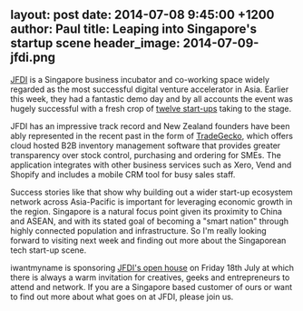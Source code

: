 layout: post
date: 2014-07-08 9:45:00 +1200
author: Paul
title: Leaping into Singapore's startup scene
header_image: 2014-07-09-jfdi.png
----

[JFDI](http://jfdi.asia/) is a Singapore business incubator and co-working space widely regarded as the most successful digital venture accelerator in Asia. Earlier this week, they had a fantastic demo day and by all accounts the event was hugely successful with a fresh crop of [twelve start-ups](http://jfdi.asia/2014/07/07/twelve-startups-wow-global-investors-at-2014a-demo-day/) taking to the stage.

JFDI has an impressive track record and New Zealand founders have been ably represented in the recent past in the form of [TradeGecko](http://tradegecko.com/), which offers cloud hosted B2B inventory management software that provides greater transparency over stock control, purchasing and ordering for SMEs. The application integrates with other business services such as Xero, Vend and Shopify and includes a mobile CRM tool for busy sales staff. 

Success stories like that show why building out a wider start-up ecosystem network across Asia-Pacific is important for leveraging economic growth in the region. Singapore is a natural focus point given its proximity to China and ASEAN, and with its stated goal of becoming a "smart nation" through highly connected population and infrastructure. So I'm really looking forward to visiting next week and finding out more about the Singaporean tech start-up scene.

iwantmyname is sponsoring [JFDI's open house](http://jfdi.asia/openhouse/) on Friday 18th July at which there is always a warm invitation for creatives, geeks and entrepreneurs to attend and network. If you are a Singapore based customer of ours or want to find out more about what goes on at JFDI, please join us.
